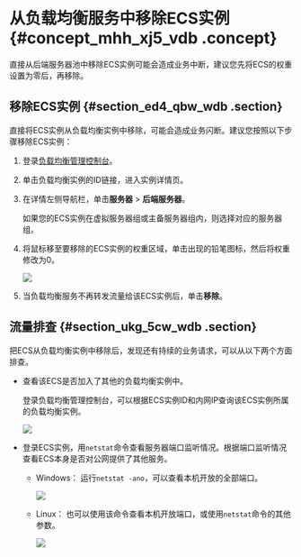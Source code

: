 # 从负载均衡服务中移除ECS实例 {#concept_mhh_xj5_vdb .concept}

直接从后端服务器池中移除ECS实例可能会造成业务中断，建议您先将ECS的权重设置为零后，再移除。

## 移除ECS实例 {#section_ed4_qbw_wdb .section}

直接将ECS实例从负载均衡实例中移除，可能会造成业务闪断。建议您按照以下步骤移除ECS实例：

1.  登录[负载均衡管理控制台](https://slbnew.console.aliyun.com/?spm=5176.2020520101.1002.d10slb.EUrBxg#/list/cn-hangzhou)。
2.  单击负载均衡实例的ID链接，进入实例详情页。
3.  在详情左侧导航栏，单击**服务器** \> **后端服务器**。

    如果您的ECS实例在虚拟服务器组或主备服务器组内，则选择对应的服务器组。

4.  将鼠标移至要移除的ECS实例的权重区域，单击出现的铅笔图标，然后将权重修改为0。

    ![](http://static-aliyun-doc.oss-cn-hangzhou.aliyuncs.com/assets/img/4166/15382792603124_zh-CN.png)

5.  当负载均衡服务不再转发流量给该ECS实例后，单击**移除**。

## 流量排查 {#section_ukg_5cw_wdb .section}

把ECS从负载均衡实例中移除后，发现还有持续的业务请求，可以从以下两个方面排查。

-   查看该ECS是否加入了其他的负载均衡实例中。

    登录负载均衡管理控制台，可以根据ECS实例ID和内网IP查询该ECS实例所属的负载均衡实例。

    ![](http://static-aliyun-doc.oss-cn-hangzhou.aliyuncs.com/assets/img/4166/15382792603126_zh-CN.png)

-   登录ECS实例，用`netstat`命令查看服务器端口监听情况。根据端口监听情况查看ECS本身是否对公网提供了其他服务。
    -   Windows： 运行`netstat -ano`，可以查看本机开放的全部端口。

        ![](http://static-aliyun-doc.oss-cn-hangzhou.aliyuncs.com/assets/img/4166/15382792603130_zh-CN.png)

    -   Linux： 也可以使用该命令查看本机开放端口，或使用`netstat`命令的其他参数。

        ![](http://static-aliyun-doc.oss-cn-hangzhou.aliyuncs.com/assets/img/4166/15382792603131_zh-CN.png)


